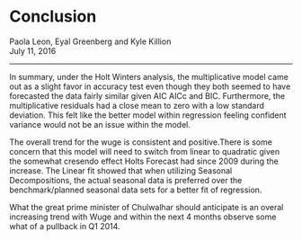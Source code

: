 # Conclusion
Paola Leon, Eyal Greenberg and Kyle Killion  
July 11, 2016  
<hr>

In summary, under the Holt Winters analysis, the multiplicative model came out as a slight favor in accuracy test even though they both seemed to have forecasted the data fairly similar given AIC AICc and BIC. Furthermore, the multiplicative residuals had a close mean to zero with a low standard deviation. This felt like the better model within regression feeling confident variance would not be an issue within the model.

The overall trend for the wuge is consistent and positive.There is some concern that this model will need to switch from linear to quadratic given the somewhat cresendo effect Holts Forecast had since 2009 during the increase. The Linear fit showed that when utilizing Seasonal Decompositions, the actual seasonal data is preferred over the benchmark/planned seasonal data sets for a better fit of regression.

What the great prime minister of Chulwalhar should anticipate is an overal increasing trend with Wuge and within the next 4 months observe some what of a pullback in Q1 2014.

